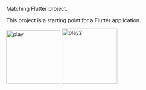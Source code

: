 
Matching Flutter project.


This project is a starting point for a Flutter application.


<img width="143" alt="play" src="https://github.com/user-attachments/assets/cd659847-8771-4c0a-bfb2-b6b74f26baaa">
<img width="147" alt="play2" src="https://github.com/user-attachments/assets/d6342cfe-788d-4ebd-b802-e98c59b3090b">
